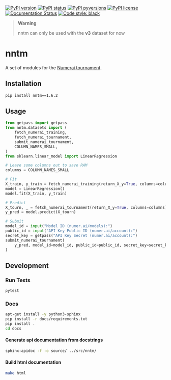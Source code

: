 [![PyPI version](https://img.shields.io/pypi/v/nntm.svg)](https://pypi.python.org/pypi/nntm/)
[![PyPI status](https://img.shields.io/pypi/status/nntm.svg)](https://pypi.python.org/pypi/nntm/)
[![PyPI pyversions](https://img.shields.io/pypi/pyversions/nntm.svg)](https://pypi.python.org/pypi/nntm/)
[![PyPI license](https://img.shields.io/pypi/l/nntm.svg)](https://pypi.python.org/pypi/nntm/)
[![Documentation Status](https://img.shields.io/readthedocs/nntm)](https://nntm.readthedocs.io/en/latest)
[![Code style: black](https://img.shields.io/badge/code%20style-black-000000.svg)](https://github.com/psf/black)

> **Warning**
>
> nntm can only be used with the **v3** dataset for now

# nntm
A set of modules for the [Numerai tournament](https://numer.ai/tournament).

## Installation
```sh
pip install nntm==1.6.2
```

## Usage
```python
from getpass import getpass
from nntm.datasets import (
    fetch_numerai_training,
    fetch_numerai_tournament,
    submit_numerai_tournament,
    COLUMN_NAMES_SMALL,
)
from sklearn.linear_model import LinearRegression

# Leave some columns out to save RAM
columns = COLUMN_NAMES_SMALL

# Fit
X_train, y_train = fetch_numerai_training(return_X_y=True, columns=columns)
model = LinearRegression()
model.fit(X_train, y_train)

# Predict
X_tourn, _ = fetch_numerai_tournament(return_X_y=True, columns=columns)
y_pred = model.predict(X_tourn)

# Submit
model_id = input("Model ID (numer.ai/models):")
public_id = input("API Key Public ID (numer.ai/account):")
secret_key = getpass("API Key Secret (numer.ai/account):")
submit_numerai_tournament(
    y_pred, model_id=model_id, public_id=public_id, secret_key=secret_key
)
```

## Development
### Run Tests
```sh
pytest
```

### Docs
```sh
apt-get install -y python3-sphinx
pip install -r docs/requirements.txt
pip install .
cd docs
```
#### Generate api documentation from docstrings

```sh
sphinx-apidoc -f -o source/ ../src/nntm/
```

#### Build html documentation
```sh
make html
```
